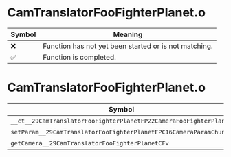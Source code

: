 # CamTranslatorFooFighterPlanet.o
| Symbol | Meaning 
| ------------- | ------------- 
| :x: | Function has not yet been started or is not matching. 
| :white_check_mark: | Function is completed. 


# CamTranslatorFooFighterPlanet.o
| Symbol | Decompiled? |
| ------------- | ------------- |
| `__ct__29CamTranslatorFooFighterPlanetFP22CameraFooFighterPlanet` | :white_check_mark: |
| `setParam__29CamTranslatorFooFighterPlanetFPC16CameraParamChunk` | :white_check_mark: |
| `getCamera__29CamTranslatorFooFighterPlanetCFv` | :white_check_mark: |
